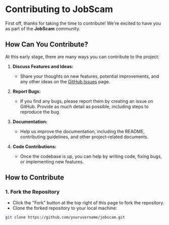 # Contributing to JobScam

First off, thanks for taking the time to contribute! We're excited to have you as part of the **JobScam** community.

## How Can You Contribute?

At this early stage, there are many ways you can contribute to the project:

1. **Discuss Features and Ideas:**
   - Share your thoughts on new features, potential improvements, and any other ideas on the [GitHub Issues](https://github.com/ezekielnizamani/JobScam/issues) page.

2. **Report Bugs:**
   - If you find any bugs, please report them by creating an issue on GitHub. Provide as much detail as possible, including steps to reproduce the bug.

3. **Documentation:**
   - Help us improve the documentation, including the README, contributing guidelines, and other project-related documents.

4. **Code Contributions:**
   - Once the codebase is up, you can help by writing code, fixing bugs, or implementing new features.

## How to Contribute

### 1. Fork the Repository

- Click the "Fork" button at the top right of this page to fork the repository.
- Clone the forked repository to your local machine:

```bash
git clone https://github.com/yourusername/jobscam.git
